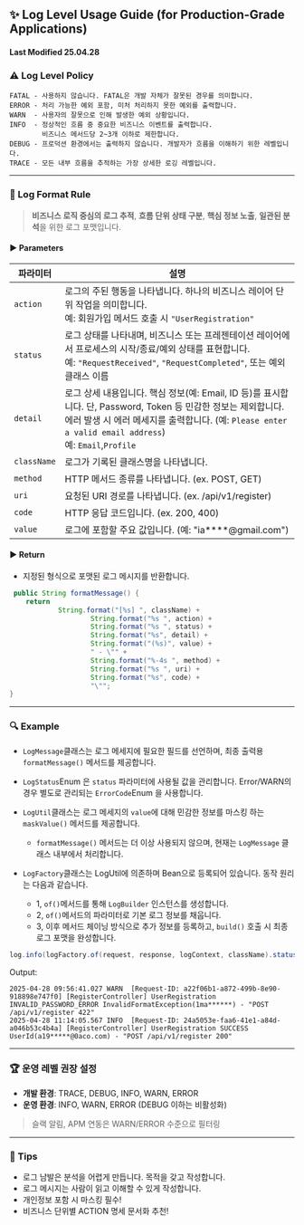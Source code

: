 ## ✨ Log Level Usage Guide (for Production-Grade Applications)   
####  Last Modified 25.04.28


### ⚠️ Log Level Policy

```text
FATAL - 사용하지 않습니다. FATAL은 개발 자체가 잘못된 경우를 의미합니다.
ERROR - 처리 가능한 예외 포함, 미처 처리하지 못한 예외를 출력합니다.
WARN  - 사용자의 잘못으로 인해 발생한 예외 상황입니다.
INFO  - 정상적인 흐름 중 중요한 비즈니스 이벤트를 출력합니다.
        비즈니스 메서드당 2~3개 이하로 제한합니다.
DEBUG - 프로덕션 환경에서는 출력하지 않습니다. 개발자가 흐름을 이해하기 위한 레벨입니다.
TRACE - 모든 내부 흐름을 추적하는 가장 상세한 로깅 레벨입니다.
```

---

### 🔢 Log Format Rule

> **비즈니스 로직 중심의 로그 추적**, **흐름 단위 상태 구분**, **핵심 정보 노출**, **일관된 분석**을 위한 로그 포맷입니다.

#### ▶️ Parameters

| 파라미터        | 설명                                                                                                                                                                             |
|-------------|--------------------------------------------------------------------------------------------------------------------------------------------------------------------------------|
| `action`    | 로그의 주된 행동을 나타냅니다. 하나의 비즈니스 레이어 단위 작업을 의미합니다.  <br> 예: 회원가입 메서드 호출 시 `"UserRegistration"`                                                                                       |
| `status`    | 로그 상태를 나타내며, 비즈니스 또는 프레젠테이션 레이어에서 프로세스의 시작/종료/예외 상태를 표현합니다. <br> 예: `"RequestReceived"`, `"RequestCompleted"`, 또는 예외 클래스 이름                                                    |
| `detail`    | 로그 상세 내용입니다. 핵심 정보(예: Email, ID 등)를 표시합니다. 단, Password, Token 등 민감한 정보는 제외합니다. <br/>에러 발생 시 에러 메세지를 출력합니다. (예: `Please enter a valid email address`) <br> 예: `Email`,`Profile` |
| `className` | 로그가 기록된 클래스명을 나타냅니다.                                                                                                                                                         
| `method`    | HTTP 메서드 종류를 나타냅니다. (ex. POST, GET)                                                                                                                                
| `uri`       | 요청된 URI 경로를 나타냅니다. (ex. /api/v1/register)                                                                                                                                                  
| `code`      | HTTP 응답 코드입니다.  (ex. 200, 400)                                                                                                                                                      
| `value`     | 로그에 포함할 주요 값입니다. (예: "ia****@gmail.com")                                                                                                                                           

#### ▶️ Return

- 지정된 형식으로 포맷된 로그 메시지를 반환합니다.

```java
 public String formatMessage() {
    return
            String.format("[%s] ", className) +
                    String.format("%s ", action) +
                    String.format("%s ", status) +
                    String.format("%s", detail) +
                    String.format("(%s)", value) +
                    " - \"" +
                    String.format("%-4s ", method) +
                    String.format("%s ", uri) +
                    String.format("%s", code) +
                    "\"";
}
```

---

### 🔍 Example
- `LogMessage`클래스는 로그 메세지에 필요한 필드를 선언하며, 최종 출력용 `formatMessage()` 메서드를 제공합니다.
- `LogStatus`Enum 은 `status` 파라미터에 사용될 값을 관리합니다. Error/WARN의 경우 별도로 관리되는 `ErrorCode`Enum 을 사용합니다.
- `LogUtil`클래스는 로그 메세지의 `value`에 대해 민감한 정보를 마스킹 하는 `maskValue()` 메서드를 제공합니다.
  - `formatMessage()` 메서드는 더 이상 사용되지 않으며, 현재는 `LogMessage` 클래스 내부에서 처리합니다.
  
- `LogFactory`클래스는 LogUtil에 의존하며 Bean으로 등록되어 있습니다. 동작 원리는 다음과 같습니다.
  - 1, `of()`메서드를 통해 `LogBuilder` 인스턴스를 생성합니다.
  - 2, `of()`메서드의 파라미터로 기본 로그 정보를 채웁니다.
  - 3, 이후 메서드 체이닝 방식으로 추가 정보를 등록하고, `build()` 호출 시 최종 로그 포맷을 완성합니다.

```java
log.info(logFactory.of(request, response, logContext, className).status(LogStatus.OK).value(userId).build());
```

Output:
```
2025-04-28 09:56:41.027 WARN  [Request-ID: a22f06b1-a872-499b-8e90-918898e747f0] [RegisterController] UserRegistration INVALID_PASSWORD_ERROR InvalidFormatException(1ma******) - "POST /api/v1/register 422"
2025-04-28 11:14:05.567 INFO  [Request-ID: 24a5053e-faa6-41e1-a84d-a046b53c4b4a] [RegisterController] UserRegistration SUCCESS UserId(a19*****@0aco.com) - "POST /api/v1/register 200"
```

---

### 🏆 운영 레벨 권장 설정

- **개발 환경**: TRACE, DEBUG, INFO, WARN, ERROR
- **운영 환경**: INFO, WARN, ERROR (DEBUG 이하는 비활성화)

> 슬랙 알림, APM 연동은 WARN/ERROR 수준으로 필터링

---

### 🚀 Tips

- 로그 남발은 분석을 어렵게 만듭니다. 목적을 갖고 작성합니다.
- 로그 메시지는 사람이 읽고 이해할 수 있게 작성합니다.
- 개인정보 포함 시 마스킹 필수!
- 비즈니스 단위별 ACTION 명세 문서화 추천!

